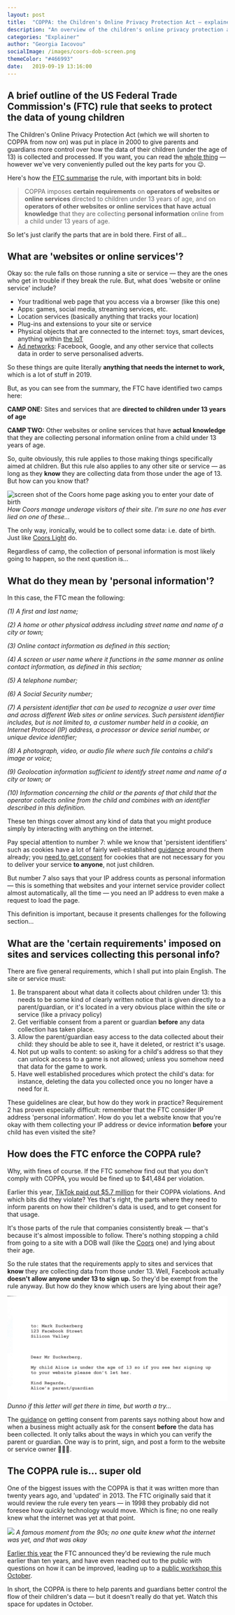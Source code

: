```yaml
---
layout: post
title:  "COPPA: the Children's Online Privacy Protection Act — explained"
description: "An overview of the children's online privacy protection act. Outlines key parts, and problems that businesses face with these parts"
categories: "Explainer"
author: "Georgia Iacovou"
socialImage: /images/coors-dob-screen.png
themeColor: "#466993"
date:   2019-09-19 13:16:00
---
```


## A brief outline of the US Federal Trade Commission's (FTC) rule that seeks to protect the data of young children

The Children's Online Privacy Protection Act (which we will shorten to COPPA from now on) was put in place in 2000 to give parents and guardians more control over how the data of their children (under the age of 13) is collected and processed. If you want, you can read the [whole thing](https://www.ecfr.gov/cgi-bin/text-idx?SID=4939e77c77a1a1a08c1cbf905fc4b409&node=16%3A1.0.1.3.36&rgn=div5) — however we've very conveniently pulled out the key parts for you 😉.

Here's how the [FTC summarise](https://www.ftc.gov/enforcement/rules/rulemaking-regulatory-reform-proceedings/childrens-online-privacy-protection-rule) the rule, with important bits in bold:

> COPPA imposes **certain requirements** on **operators of websites or online services** directed to children under 13 years of age, and on **operators of other websites or online services that have actual knowledge** that they are collecting **personal information** online from a child under 13 years of age.

So let's just clarify the parts that are in bold there. First of all...

## What are 'websites or online services'?

Okay so: the rule falls on those running a site or service — they are the ones who get in trouble if they break the rule. But, what does 'website or online service' include?

- Your traditional web page that you access via a browser (like this one)
- Apps: games, social media, streaming services, etc.
- Location services (basically anything that tracks your location)
- Plug-ins and extensions to your site or service
- Physical objects that are connected to the internet: toys, smart devices, anything within [the IoT](https://en.wikipedia.org/wiki/Internet_of_things)
- [Ad networks](https://blog.metomic.io/main/2019/09/13/what-is-behavioural-ads.html): Facebook, Google, and any other service that collects data in order to serve personalised adverts.

So these things are quite literally **anything that needs the internet to work,** which is a lot of stuff in 2019. 

But, as you can see from the summary, the FTC have identified two camps here: 

**CAMP ONE:** Sites and services that are **directed to children under 13 years of age**

**CAMP TWO:** Other websites or online services that have **actual knowledge** that they are collecting personal information online from a child under 13 years of age.

So, quite obviously, this rule applies to those making things specifically aimed at children. But this rule also applies to any other site or service — as long as they **know** they are collecting data from those under the age of 13. But how can you know that?

![screen shot of the Coors home page asking you to enter your date of birth](/images/coors-dob-screen.png)
*How Coors manage underage visitors of their site. I'm sure no one has ever lied on one of these...*

The only way, ironically, would be to collect some data: i.e. date of birth. Just like [Coors Light](https://www.coorslight.com/av?url=https://www.coorslight.com/) do.

Regardless of camp, the collection of personal information is most likely going to happen, so the next question is...

## What do they mean by 'personal information'?

In this case, the FTC mean the following:

*(1) A first and last name;*

*(2) A home or other physical address including street name and name of a city or town;*

*(3) Online contact information as defined in this section;*

*(4) A screen or user name where it functions in the same manner as online contact information, as defined in this section;*

*(5) A telephone number;*

*(6) A Social Security number;*

*(7) A persistent identifier that can be used to recognize a user over time and across different Web sites or online services. Such persistent identifier includes, but is not limited to, a customer number held in a cookie, an Internet Protocol (IP) address, a processor or device serial number, or unique device identifier;*

*(8) A photograph, video, or audio file where such file contains a child's image or voice;*

*(9) Geolocation information sufficient to identify street name and name of a city or town; or*

*(10) Information concerning the child or the parents of that child that the operator collects online from the child and combines with an identifier described in this definition.*

These ten things cover almost any kind of data that you might produce simply by interacting with anything on the internet.

Pay special attention to number 7: while we know that 'persistent identifiers' such as cookies have a lot of fairly well-established [guidance](https://blog.metomic.io/main/2019/08/14/essential-cookies.html) around them already; you [need to get consent](https://blog.metomic.io/main/2019/08/07/cookie-consent-guide.html) for cookies that are not necessary for you to deliver your service **to anyone**, not just children. 

But number 7 also says that your IP address counts as personal information — this is something that websites and your internet service provider collect almost automatically, all the time — you need an IP address to even make a request to load the page.

This definition is important, because it presents challenges for the following section...

## What are the 'certain requirements' imposed on sites and services collecting this personal info?

There are five general requirements, which I shall put into plain English. The site or service must:

1. Be transparent about what data it collects about children under 13: this needs to be some kind of clearly written notice that is given directly to a parent/guardian, or it's located in a very obvious place within the site or service (like a privacy policy)
2. Get verifiable consent from a parent or guardian **before** any data collection has taken place.
3. Allow the parent/guardian easy access to the data collected about their child: they should be able to see it, have it deleted, or restrict it's usage.
4. Not put up walls to content: so asking for a child's address so that they can unlock access to a game is not allowed; unless you somehow need that data for the game to work.
5. Have well established procedures which protect the child's data: for instance, deleting the data you collected once you no longer have a need for it.

These guidelines are clear, but how do they work in practice? Requirement 2 has proven especially difficult: remember that the FTC consider IP address 'personal information'. How do you let a website know that you're okay with them collecting your IP address or device information **before** your child has even visited the site?

## How does the FTC enforce the COPPA rule?

Why, with fines of course. If the FTC somehow find out that you don't comply with COPPA, you would be fined up to $41,484 per violation.

Earlier this year, [TikTok paid out $5.7 million](https://www.wired.com/story/tiktok-ftc-record-fine-childrens-privacy/) for their COPPA violations. And which bits did they violate? Yes that's right, the parts where they need to inform parents on how their children's data is used, and to get consent for that usage. 

It's those parts of the rule that companies consistently break — that's because it's almost impossible to follow. There's nothing stopping a child from going to a site with a DOB wall (like the [Coors](https://www.coorslight.com/av?url=https://www.coorslight.com/) one) and lying about their age. 

So the rule states that the requirements apply to sites and services that **know** they are collecting data from those under 13. Well, Facebook actually **doesn't allow anyone under 13 to sign up.** So they'd be exempt from the rule anyway. But how do they know which users are lying about their age?

![a fake letter to Mark Zuckerberg](/images/letter-to-mark.jpg)
*Dunno if this letter will get there in time, but worth a try...*

The [guidance](https://www.paulhastings.com/publication-items/details/?id=ff9cec69-2334-6428-811c-ff00004cbded) on getting consent from parents says nothing about how and when a business might actually ask for the consent **before** the data has been collected. It only talks about the ways in which you can verify the parent or guardian. One way is to print, sign, and post a form to the website or service owner 🤦🏻‍♀️.

## The COPPA rule is... super old

One of the biggest issues with the COPPA is that it was written more than twenty years ago, and 'updated' in 2013. The FTC originally said that it would review the rule every ten years — in 1998 they probably did not foresee how quickly technology would move. Which is fine; no one really knew what the internet was yet at that point.

![](https://media.giphy.com/media/4h5f376fFWPGE/giphy.gif)
*A famous moment from the 90s; no one quite knew what the internet was yet, and that was okay*

[Earlier this year](https://techcrunch.com/2019/07/18/the-ftc-looks-to-change-childrens-privacy-law-following-complaints-about-youtube/) the FTC announced they'd be reviewing the rule much earlier than ten years, and have even reached out to the public with questions on how it can be improved, leading up to a [public workshop this October](https://www.dwt.com/insights/2019/07/ftc-coppa-rule-2019-updates).

In short, the COPPA is there to help parents and guardians better control the flow of their children's data — but it doesn't really do that yet. Watch this space for updates in October.